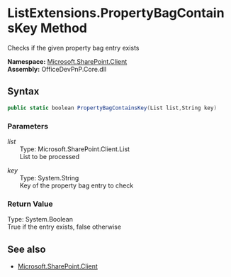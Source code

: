 # ListExtensions.PropertyBagContainsKey Method  
Checks if the given property bag entry exists  

**Namespace:** [Microsoft.SharePoint.Client](Microsoft.SharePoint.Client.md)  
**Assembly:** OfficeDevPnP.Core.dll  
## Syntax
```C#
public static boolean PropertyBagContainsKey(List list,String key)
```
### Parameters
*list*  
&emsp;&emsp;Type: Microsoft.SharePoint.Client.List  
&emsp;&emsp;List to be processed  
  
*key*  
&emsp;&emsp;Type: System.String  
&emsp;&emsp;Key of the property bag entry to check  
  
### Return Value
Type: System.Boolean  
True if the entry exists, false otherwise

## See also
- [Microsoft.SharePoint.Client](Microsoft.SharePoint.Client.md)
